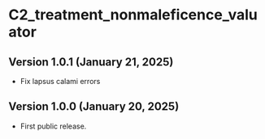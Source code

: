 # C2_treatment_nonmaleficence_valuator

## Version 1.0.1 (January 21, 2025)

 - Fix lapsus calami errors


## Version 1.0.0 (January 20, 2025)

 - First public release.